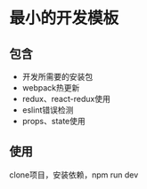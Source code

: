 # 最小的开发模板

## 包含
* 开发所需要的安装包
* webpack热更新
* redux、react-redux使用
* eslint错误检测
* props、state使用

## 使用
clone项目，安装依赖，npm run dev